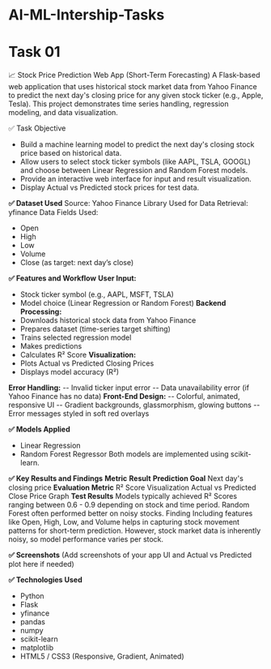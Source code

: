 # AI-ML-Intership-Tasks
# Task 01
📈 Stock Price Prediction Web App (Short-Term Forecasting)
A Flask-based web application that uses historical stock market data from Yahoo Finance to predict the next day's closing price for any given stock ticker (e.g., Apple, Tesla).
This project demonstrates time series handling, regression modeling, and data visualization.

✅ Task Objective
- Build a machine learning model to predict the next day's closing stock price based on historical data.
- Allow users to select stock ticker symbols (like AAPL, TSLA, GOOGL) and choose between Linear Regression and Random Forest models.
- Provide an interactive web interface for input and result visualization.
- Display Actual vs Predicted stock prices for test data.

**✅ Dataset Used**
Source: Yahoo Finance
Library Used for Data Retrieval: yfinance
Data Fields Used:
- Open
- High
- Low
- Volume
- Close (as target: next day’s close)

**✅ Features and Workflow**
**User Input:**
- Stock ticker symbol (e.g., AAPL, MSFT, TSLA)
- Model choice (Linear Regression or Random Forest)
**Backend Processing:**
- Downloads historical stock data from Yahoo Finance
- Prepares dataset (time-series target shifting)
- Trains selected regression model
- Makes predictions
- Calculates R² Score
**Visualization:**
- Plots Actual vs Predicted Closing Prices
- Displays model accuracy (R²)

**Error Handling:**
-- Invalid ticker input error
-- Data unavailability error (if Yahoo Finance has no data)
**Front-End Design:**
-- Colorful, animated, responsive UI
-- Gradient backgrounds, glassmorphism, glowing buttons
-- Error messages styled in soft red overlays

**✅ Models Applied**
- Linear Regression
- Random Forest Regressor
Both models are implemented using scikit-learn.

**✅ Key Results and Findings**
**Metric**	**Result**
**Prediction Goal**	Next day's closing price
**Evaluation Metric**	R² Score
Visualization	Actual vs Predicted Close Price Graph
**Test Results**	Models typically achieved R² Scores ranging between 0.6 - 0.9 depending on stock and time period. Random Forest often performed better on noisy stocks.
Finding	Including features like Open, High, Low, and Volume helps in capturing stock movement patterns for short-term prediction. However, stock market data is inherently noisy, so model performance varies per stock.

**✅ Screenshots**
(Add screenshots of your app UI and Actual vs Predicted plot here if needed)

**✅ Technologies Used**
- Python
- Flask
- yfinance
- pandas
- numpy
- scikit-learn
- matplotlib
- HTML5 / CSS3 (Responsive, Gradient, Animated)
